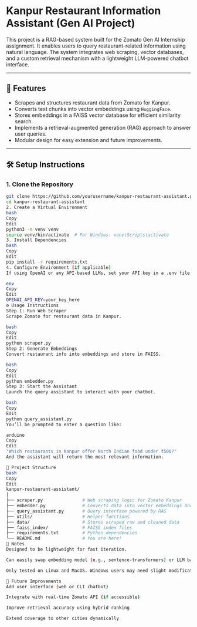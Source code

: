 # Kanpur Restaurant Information Assistant (Gen AI Project)

This project is a RAG-based system built for the Zomato Gen AI Internship assignment. It enables users to query restaurant-related information using natural language. The system integrates web scraping, vector databases, and a custom retrieval mechanism with a lightweight LLM-powered chatbot interface.

---

## 🚀 Features

- Scrapes and structures restaurant data from Zomato for Kanpur.
- Converts text chunks into vector embeddings using `HuggingFace`.
- Stores embeddings in a FAISS vector database for efficient similarity search.
- Implements a retrieval-augmented generation (RAG) approach to answer user queries.
- Modular design for easy extension and future improvements.

---

## 🛠️ Setup Instructions

### 1. Clone the Repository

```bash
git clone https://github.com/yourusername/kanpur-restaurant-assistant.git
cd kanpur-restaurant-assistant
2. Create a Virtual Environment
bash
Copy
Edit
python3 -m venv venv
source venv/bin/activate  # For Windows: venv\Scripts\activate
3. Install Dependencies
bash
Copy
Edit
pip install -r requirements.txt
4. Configure Environment (if applicable)
If using OpenAI or any API-based LLMs, set your API key in a .env file:

env
Copy
Edit
OPENAI_API_KEY=your_key_here
⚙️ Usage Instructions
Step 1: Run Web Scraper
Scrape Zomato for restaurant data in Kanpur.

bash
Copy
Edit
python scraper.py
Step 2: Generate Embeddings
Convert restaurant info into embeddings and store in FAISS.

bash
Copy
Edit
python embedder.py
Step 3: Start the Assistant
Launch the query assistant to interact with your chatbot.

bash
Copy
Edit
python query_assistant.py
You’ll be prompted to enter a question like:

arduino
Copy
Edit
"Which restaurants in Kanpur offer North Indian food under ₹500?"
And the assistant will return the most relevant information.

📁 Project Structure
bash
Copy
Edit
kanpur-restaurant-assistant/
│
├── scraper.py               # Web scraping logic for Zomato Kanpur
├── embedder.py              # Converts data into vector embeddings and stores in FAISS
├── query_assistant.py       # Query interface powered by RAG
├── utils/                   # Helper functions
├── data/                    # Stores scraped raw and cleaned data
├── faiss_index/             # FAISS index files
├── requirements.txt         # Python dependencies
└── README.md                # You are here!
📌 Notes
Designed to be lightweight for fast iteration.

Can easily swap embedding model (e.g., sentence-transformers) or LLM backend (e.g., OpenAI, LLama, etc.).

Only tested on Linux and MacOS. Windows users may need slight modifications to path formats.

🔮 Future Improvements
Add user interface (web or CLI chatbot)

Integrate with real-time Zomato API (if accessible)

Improve retrieval accuracy using hybrid ranking

Extend coverage to other cities dynamically
